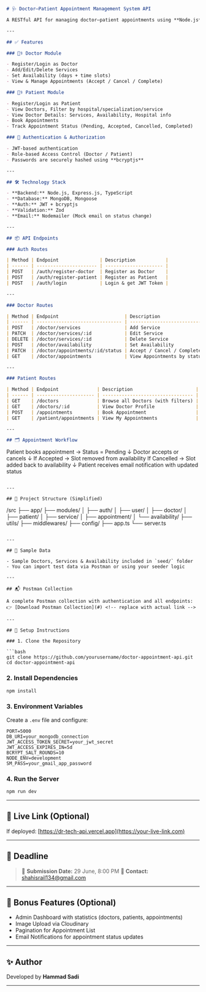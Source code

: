 ```markdown
# 🩺 Doctor–Patient Appointment Management System API

A RESTful API for managing doctor–patient appointments using **Node.js**, **Express.js**, **TypeScript**, and **MongoDB**. This system allows doctors to register and manage services and availability, while patients can browse doctors, view available time slots, and request appointments.

---

## ✅ Features

### 👨‍⚕️ Doctor Module

- Register/Login as Doctor
- Add/Edit/Delete Services
- Set Availability (days + time slots)
- View & Manage Appointments (Accept / Cancel / Complete)

### 👩‍⚕️ Patient Module

- Register/Login as Patient
- View Doctors, Filter by hospital/specialization/service
- View Doctor Details: Services, Availability, Hospital info
- Book Appointments
- Track Appointment Status (Pending, Accepted, Cancelled, Completed)

### 🔐 Authentication & Authorization

- JWT-based authentication
- Role-based Access Control (Doctor / Patient)
- Passwords are securely hashed using **bcryptjs**

---

## 🛠️ Technology Stack

- **Backend:** Node.js, Express.js, TypeScript
- **Database:** MongoDB, Mongoose
- **Auth:** JWT + bcryptjs
- **Validation:** Zod
- **Email:** Nodemailer (Mock email on status change)

---

## 📦 API Endpoints

### Auth Routes

| Method | Endpoint               | Description           |
| ------ | ---------------------- | --------------------- |
| POST   | /auth/register-doctor  | Register as Doctor    |
| POST   | /auth/register-patient | Register as Patient   |
| POST   | /auth/login            | Login & get JWT Token |

---

### Doctor Routes

| Method | Endpoint                        | Description                 |
| ------ | ------------------------------- | --------------------------- |
| POST   | /doctor/services                | Add Service                 |
| PATCH  | /doctor/services/:id            | Edit Service                |
| DELETE | /doctor/services/:id            | Delete Service              |
| POST   | /doctor/availability            | Set Availability            |
| PATCH  | /doctor/appointments/:id/status | Accept / Cancel / Complete  |
| GET    | /doctor/appointments            | View Appointments by status |

---

### Patient Routes

| Method | Endpoint              | Description                       |
| ------ | --------------------- | --------------------------------- |
| GET    | /doctors              | Browse all Doctors (with filters) |
| GET    | /doctors/:id          | View Doctor Profile               |
| POST   | /appointments         | Book Appointment                  |
| GET    | /patient/appointments | View My Appointments              |

---

## 🗂️ Appointment Workflow
```

Patient books appointment → Status = Pending
↓
Doctor accepts or cancels
↓
If Accepted → Slot removed from availability
If Cancelled → Slot added back to availability
↓
Patient receives email notification with updated status

```

---

## 📁 Project Structure (Simplified)

```

/src
├── app/
├── modules/
│ ├── auth/
│ ├── user/
│ ├── doctor/
│ ├── patient/
│ ├── service/
│ ├── appointment/
│ └── availability/
├── utils/
├── middlewares/
├── config/
├── app.ts
└── server.ts

````

---

## 📌 Sample Data

- Sample Doctors, Services & Availability included in `seed/` folder
- You can import test data via Postman or using your seeder logic

---

## 📬 Postman Collection

A complete Postman collection with authentication and all endpoints:
👉 [Download Postman Collection](#) <!-- replace with actual link -->

---

## 🚀 Setup Instructions

### 1. Clone the Repository

```bash
git clone https://github.com/yourusername/doctor-appointment-api.git
cd doctor-appointment-api
````

### 2. Install Dependencies

```bash
npm install
```

### 3. Environment Variables

Create a `.env` file and configure:

```
PORT=5000
DB_URI=your_mongodb_connection
JWT_ACCESS_TOKEN_SECRET=your_jwt_secret
JWT_ACCESS_EXPIRES_IN=5d
BCRYPT_SALT_ROUNDS=10
NODE_ENV=development
SM_PASS=your_gmail_app_password
```

### 4. Run the Server

```bash
npm run dev
```

---

## 🔗 Live Link (Optional)

If deployed:
[https://dr-tech-api.vercel.app](https://your-live-link.com)

---

## 📅 Deadline

> 📆 **Submission Date:** 29 June, 8:00 PM
> 📧 **Contact:** [shahisrail134@gmail.com](mailto:shahisrail134@gmail.com)

---

## 👏 Bonus Features (Optional)

- Admin Dashboard with statistics (doctors, patients, appointments)
- Image Upload via Cloudinary
- Pagination for Appointment List
- Email Notifications for appointment status updates

---

## ✨ Author

Developed by **Hammad Sadi**

---

```

```
